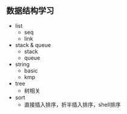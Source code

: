 ## 数据结构学习
- list
    - seq
    - link
- stack & queue
    - stack
    - queue
- string
    - basic
    - kmp
- tree
  - 树相关
- sort
  - 直接插入排序，折半插入排序，shell排序